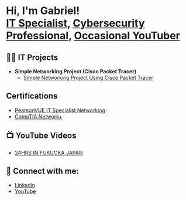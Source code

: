 <h1>Hi, I'm Gabriel! <br/><a href="https://www.linkedin.com/in/gabrieldphillips/">IT Specialist</a>, <a href="https://www.linkedin.com/in/gabrieldphillips/">Cybersecurity Professional</a>, <a href="https://www.youtube.com/@GabrielVids">Occasional YouTuber</a></h1>

<h2>👨‍💻 IT Projects</h2>

- <b>Simple Networking Project (Cisco Packet Tracer)</b>
  - [Simple Networking Project Using Cisco Packet Tracer](https://github.com/joshmadakor1/Algorithms-Practice)


<h2>Certifications</h2>

- [PearsonVUE IT Specialist Networking](https://imgur.com/a/UJFhTq0)
- [CompTIA Network+](https://imgur.com/a/TLMrijy)


<h2>📺 YouTube Videos</h2>

- [24HRS IN FUKUOKA JAPAN](https://www.youtube.com/watch?v=9dxGL17S6d0&t=153s&ab_channel=GabrielVlogs)


<h2> 🤳 Connect with me:</h2>

- [Linkedin](https://linkedin.com/in/gabrieldphillips)
- [YouTube](https://www.youtube.com/@GabrielVids)
